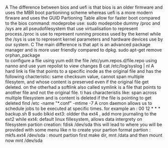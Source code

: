 
A
The difference between bios and uefi is that bios is an older firmware and uses the MBR boot partioninng scheme whereas uefi is a more modern firware and uses the GUID Partioning Table allow for faster boot compared to the bios
command: modeprobe  use: sudo modeprobe dummy
/proc and /sys are all pseudofilesystem that use virtualisation to represent process./proc is use to represent running process used by the kernel while the /sys is use to represent kernel parameters and hardware devices use by our system.
C
The main difference is that apt is an advanced package manager and is more user friendly compared to dpkg.
sudo apt-get remove orphan_package               
to configure a flie using yum edit the file /etc/yum.repos.d/file.repo using nanno and use yum repolist to view changes
B 
cat /etc/log/syslog | nl
A hard link is file that points to a specific inode as the original file and has the  following  chacteristic: same checksum value, cannot span multiple filesytem, and whose content is preserved even if the original file get deleted. on the otherhad a softlink also called symlink is a file that points to another file and not the original file. ti has characteristis like: span across multiple filesystem and is content is deleted if the file is pointing to get deleted
find /etc -name "*.conf" -mtime -7
A cron daemon allows us to schedule jobs to be executed at specific times. for example an : 00 12 * * * backup.sh 
B
sudo blkid
ext3: oldder tha ext4 , add more journaling to the ext2 while ext4: default linux fillesystem, allows data intergrety on filesystem
partion creation: fdisk /dev/sda this will lead to where you will be provided with some menu like n to create your partion format partion : mkfs.ext4 /dev/sda : mount partion first make dir, mnt /data and then mount now mnt /dev/sda
